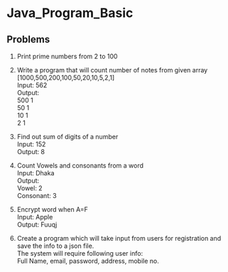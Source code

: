 # Java_Program_Basic

## Problems

1. Print prime numbers from 2 to 100
2. Write a program that will count number of notes from given array
 [1000,500,200,100,50,20,10,5,2,1]<br>
Input: 562<br>
Output:<br> 
500 1<br>
50 1<br>
10 1<br>
2 1

3.  Find out sum of digits of a number<br>
Input: 152<br>
Output: 8

4. Count Vowels and consonants from a word<br>
Input: Dhaka<br>
Output:<br>
Vowel: 2<br>
Consonant: 3<br>

5. Encrypt word when A=F<br>
Input: Apple<br>
Output: Fuuqj

6. Create a program which will take input from users for registration and save the info to a json file.<br> 
The system will require following user info:<br>
Full Name, email, password, address, mobile no.

